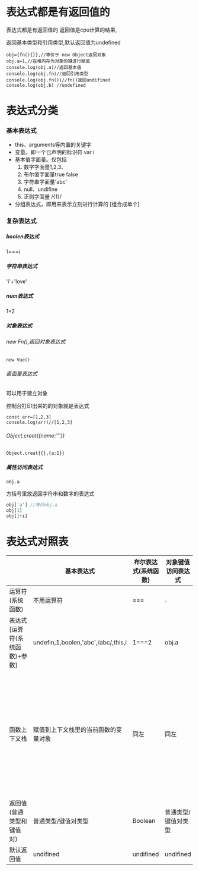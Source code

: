 
# 表达式都是有返回值的

表达式都是有返回值的 返回值是cpu计算的结果,

返回基本类型和引用类型,默认返回值为undefined

```
obj={fn(){}},//等价于 new Object返回对象
obj.a=1,//在堆内存为对象的键进行赋值
console.log(obj.a)//返回基本值
console.log(obj.fn)//返回引用类型
console.log(obj.fn())//fn()返回undifined
console.log(obj.b) //undefined
```

# 表达式分类
### 基本表达式

* this、arguments等内置的关键字
* 变量。即一个已声明的标识符 var i
* 基本值字面量。仅包括
  1. 数字字面量1,2,3、
  2. 布尔值字面量true false
  3. 字符串字面量'abc'
  4. null、undifine
  5. 正则字面量 /{1}/
* 分组表达式，即用来表示立刻进行计算的 [组合成单个]

### 复杂表达式

##### boolen表达式

  1===i

##### 字符串表达式 

'i'+'love'

##### num表达式

1+2

##### 对象表达式

###### new Fn(),返回对象表达式

```
new Vue()
```
###### 直面量表达式 

可以用于建立对象

控制台打印出来的的对象就是表达式

```
const arr=[1,2,3]
console.log(arr)//[1,2,3]
```


###### Object.creat({name:'''})

```
Object.creat{{},{a:1}}
```


##### 属性访问表达式

```
obj.a
```
方括号里放返回字符串和数字的表达式
```js
obj['a'] //等价obj.a
obj[1]
obj[1+i]
```

# 表达式对照表

|                               | 基本表达式                           | 布尔表达式(系统函数) | 对象键值访问表达式  | 函数声明表达式    | 函数运行表达式                                               | 对象创建表达式                                           |
| ----------------------------- | ------------------------------------ | -------------------- | ------------------- | ----------------- | ------------------------------------------------------------ | -------------------------------------------------------- |
| 运算符(系统函数)              | 不用运算符                           | ===                  | .                   | function          | ( )                                                          | new  creat( )                                            |
| 表达式[运算符(系统函数)+参数] | undefin,1,boolen,'abc',/abc/,this,i  | 1===2                | obj.a               | function fn( ){ } | var i=fn(1)                                                  | var obj=new Fn(){ }<br />Object.creat({},{})<br />{a:1 } |
| 函数上下文栈                  | 赋值到上下文栈里的当前函数的变量对象 | 同左                 | 同左                | 同左              | 1. 先在上下文栈建立新的函数变量对象<br/>2. 再赋值到新建的这个新的变量对象<br />3.最后在旧的函数变量对象里i获得return值 | 同左                                                     |
| 返回值(普通类型和键值对)      | 普通类型/键值对类型                  | Boolean              | 普通类型/键值对类型 | 键值对类型        | 普通类型/键值对类型                                          | 键值对                                                   |
| 默认返回值                    | undifined                            | undifined            | undifined           | {a:undifined}     | undifined                                                    | {a:undifined}                                            |


